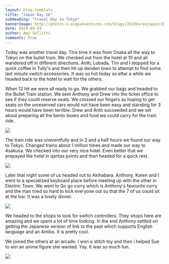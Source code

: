 ```yaml
---
layout: blog-template
title: "Japan Day 16"
subHeading: "Travel Day to Tokyo"
bannerImage: http://photos-1.asapadventures.com/blogs/2019koreajapan/2019-09-29/IMG_20190929_161505.jpg_compressed.JPEG
date: 2019-09-29
author: Amy Sellitti
comments: true
---
```


Today was another travel day. This time it was from Osaka all the way to Tokyo on the bullet train. We checked out from the hotel at 10 and all wandered off in different directions. Anth, Lobada, Tim and I stopped for a quick coffee in Tully's and then hit up denden town to attempt to find some last minute switch accessories. It was so hot today so after a while we headed back to the hotel to wait for the others.

When 12 hit we were all ready to go. We grabbed our bags and headed to the Bullet Train station. We sent Anthony and Drew into the ticket office to see if they could reserve seats. We crossed our fingers as hoping to get seats on the unreserved cars would not have been easy and standing for 3 hours would have been terrible. Drew and Anth succeeded and we set about preparing all the bento boxes and food we could carry for the train ride.

<div class="center-image"><img src="http://photos-1.asapadventures.com/blogs/2019koreajapan/2019-09-29/IMG_20190929_124206.jpg_compressed.JPEG"/></div>

The train ride was uneventfully and in 2 and a half hours we found our way to Tokyo. Changed trains about 1 million times and made our way to Asakusa. We checked into our very nice hotel. Even better that we prepayed the hotel in qantas points and then headed for a quick rest.

<div class="center-image"><img src="http://photos-1.asapadventures.com/blogs/2019koreajapan/2019-09-29/IMG_20190929_161505.jpg_compressed.JPEG"/></div>

Later that night some of us headed out to Akihabara. Anthony, Karen and I went to a specialized keyboard place before meeting up with the other in Electric Town. We went to Go go curry which is Anthony's favourite curry and the man tried so hard to kick everyone out so that the 7 of us could sit at the bar. It was a lovely dinner.

<div class="center-image"><img src="https://lh3.googleusercontent.com/TXOpOQSVOz-nRUSrdGs_5zwSKcUKIo-WPec7aoZkkJm7XBjpPvaWUIFNG8Jd-ty7u4fRqDUfl8u9IlzxYLPjpB6RW0xVZitLedcUFZS8He3cN8Zro6th653RsNzeeIHMFC2P0iYCOXs=w2400"/></div>

We headed to the shops to look for switch controllers. They shops here are amazing and we spent a lot of time looking. In the end Anthony settled on getting the Japanese version of link to the past which supports English language and an Amibo. It is pretty cool.

We joined the others at an arcade. I won a stitch toy and then i helped Sue to win an anime figure she wanted. Yay. It was so much fun.

<div class="center-image"><img src="http://photos-1.asapadventures.com/blogs/2019koreajapan/2019-09-29/IMG_20190929_224419.jpg_compressed.JPEG"/></div>
